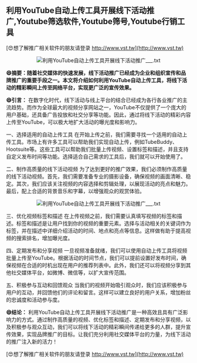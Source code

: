 ## **利用YouTube自动上传工具开展线下活动推广,Youtube筛选软件,Youtube筛号,Youtube行销工具**

[😍想了解推广相关软件的朋友请登录 http://www.vst.tw](http://www.vst.tw)

 <center><img src="https://vst.tw/MP4/tuiguang/png/2.png" alt="利用YouTube自动上传工具开展线下活动推广___.txt"></center>

**😄摘要：随着社交媒体的快速发展，线下活动推广已经成为企业和组织宣传和品牌推广的重要手段之一。本文将介绍如何利用YouTube自动上传工具，将线下活动的精彩瞬间上传至网络平台，实现更广泛的宣传效果。**

**😄引言：**
在数字化时代，线下活动与线上平台的结合已经成为各行各业推广的主流趋势。而作为全球最大的视频分享网站之一，YouTube不仅提供了一个庞大的用户基础，还具备广告投放和社交分享等功能。因此，通过将线下活动的精彩内容上传至YouTube，可以极大地扩大活动的曝光度和影响力。

一、选择适用的自动上传工具
在开始上传之前，我们需要寻找一个适用的自动上传工具。市场上有许多工具可以帮助我们实现自动上传，例如TubeBuddy、Hootsuite等。这些工具可以帮助我们批量上传视频、设置标签和描述，并且支持自定义发布时间等功能。选择适合自己需求的工具后，我们就可以开始使用了。

二、制作高质量的线下活动视频
为了达到更好的推广效果，我们必须制作高质量的线下活动视频。首先，我们需要准备专业的摄影设备，确保视频的画面清晰、稳定。其次，我们应该关注视频的内容选择和剪辑处理，以展现活动的亮点和魅力。最后，配上合适的背景音乐和字幕，以增强观众的观赏体验。

 <center><img src="https://vst.tw/MP4/tuiguang/png/8.png" alt="利用YouTube自动上传工具开展线下活动推广___.txt"></center>

三、优化视频标签和描述
在上传视频之前，我们需要认真填写视频的标签和描述。标签和描述是让用户找到你的视频的重要元素。选择与活动相关的关键词作为标签，并在描述中详细介绍活动的时间、地点和亮点等信息。这样做有助于提高视频的搜索排名，增加曝光度。

四、定期发布和分享视频
一旦视频准备就绪，我们可以使用自动上传工具将视频批量上传至YouTube。根据活动的时间节点，我们可以提前设置好发布时间，确保视频在合适的时机出现在用户的推荐列表中。此外，我们还可以将视频分享到其他社交媒体平台，如微博、微信等，以扩大宣传范围。

五、积极参与互动和回馈观众
当我们的视频开始吸引观众时，我们应该积极参与用户的互动，并回馈他们的评论和留言。这样可以建立良好的用户关系，增加粉丝的忠诚度和活动参与度。

**😄结论：**
利用YouTube自动上传工具开展线下活动推广是一种高效且具有广泛影响力的方式。通过制作高质量的视频、优化标签和描述、定期发布和分享视频，以及积极参与观众互动，我们可以将线下活动的精彩瞬间传递给更多的人群，提升宣传效果，实现品牌推广的目标。让我们充分利用社交媒体平台的力量，为线下活动的推广注入新的活力！

[😍想了解推广相关软件的朋友请登录 http://www.vst.tw](http://www.vst.tw)



